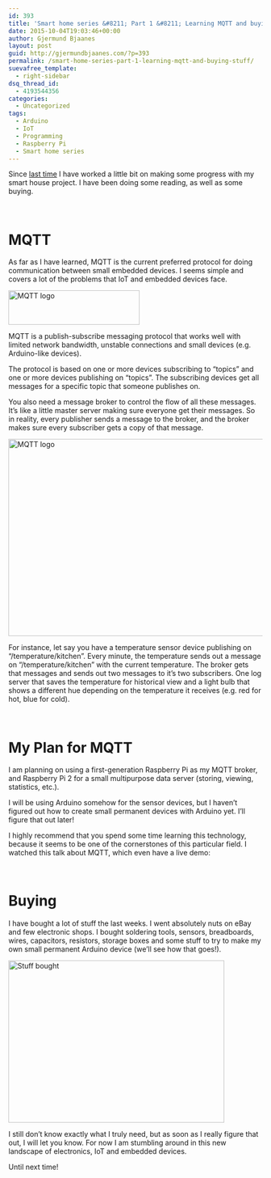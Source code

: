 ```yaml
---
id: 393
title: 'Smart home series &#8211; Part 1 &#8211; Learning MQTT and buying stuff'
date: 2015-10-04T19:03:46+00:00
author: Gjermund Bjaanes
layout: post
guid: http://gjermundbjaanes.com/?p=393
permalink: /smart-home-series-part-1-learning-mqtt-and-buying-stuff/
suevafree_template:
  - right-sidebar
dsq_thread_id:
  - 4193544356
categories:
  - Uncategorized
tags:
  - Arduino
  - IoT
  - Programming
  - Raspberry Pi
  - Smart home series
---
```

Since [last time](http://gjermundbjaanes.com/smart-home-series-part-0-starting-point/) I have worked a little bit on making some progress with my smart house project. I have been doing some reading, as well as some buying.

&nbsp;

# MQTT

As far as I have learned, MQTT is the current preferred protocol for doing communication between small embedded devices. I seems simple and covers a lot of the problems that IoT and embedded devices face.

<img class="alignnone size-full wp-image-394" src="http://gjermundbjaanes.com/wp-content/uploads/2015/10/mqttorg-glow.png" alt="MQTT logo" width="260" height="68" />

MQTT is a publish-subscribe messaging protocol that works well with limited network bandwidth, unstable connections and small devices (e.g. Arduino-like devices).

The protocol is based on one or more devices subscribing to “topics” and one or more devices publishing on “topics”. The subscribing devices get all messages for a specific topic that someone publishes on.

You also need a message broker to control the flow of all these messages. It’s like a little master server making sure everyone get their messages. So in reality, every publisher sends a message to the broker, and the broker makes sure every subscriber gets a copy of that message.

[<img class="alignnone wp-image-395" src="http://gjermundbjaanes.com/wp-content/uploads/2015/10/Document_2015-10-04_11-36-38-1-.png" alt="MQTT logo" width="505" height="390" />](http://gjermundbjaanes.com/wp-content/uploads/2015/10/Document_2015-10-04_11-36-38-1-.png)

For instance, let say you have a temperature sensor device publishing on “/temperature/kitchen”. Every minute, the temperature sends out a message on &#8220;/temperature/kitchen&#8221; with the current temperature. The broker gets that messages and sends out two messages to it’s two subscribers. One log server that saves the temperature for historical view and a light bulb that shows a different hue depending on the temperature it receives (e.g. red for hot, blue for cold).

&nbsp;

# My Plan for MQTT

I am planning on using a first-generation Raspberry Pi as my MQTT broker, and Raspberry Pi 2 for a small multipurpose data server (storing, viewing, statistics, etc.).

I will be using Arduino somehow for the sensor devices, but I haven’t figured out how to create small permanent devices with Arduino yet. I&#8217;ll figure that out later!

I highly recommend that you spend some time learning this technology, because it seems to be one of the cornerstones of this particular field. I watched this talk about MQTT, which even have a live demo:

<div class="embed-container">
  <span class="embed-youtube" style="text-align:center; display: block;"></span>
</div>

&nbsp;

# Buying

I have bought a lot of stuff the last weeks. I went absolutely nuts on eBay and few electronic shops. I bought soldering tools, sensors, breadboards, wires, capacitors, resistors, storage boxes and some stuff to try to make my own small permanent Arduino device (we&#8217;ll see how that goes!).

[<img class="alignnone wp-image-397" src="http://gjermundbjaanes.com/wp-content/uploads/2015/10/IMG_0510.jpg" alt="Stuff bought" width="428" height="321" />](http://gjermundbjaanes.com/wp-content/uploads/2015/10/IMG_0510.jpg)

I still don’t know exactly what I truly need, but as soon as I really figure that out, I will let you know. For now I am stumbling around in this new landscape of electronics, IoT and embedded devices.

Until next time!

&nbsp;

<div class="addtoany_share_save_container addtoany_content_bottom">
  <div class="a2a_kit a2a_kit_size_32 addtoany_list a2a_target" id="wpa2a_46">
    <a class="a2a_button_facebook" href="http://www.addtoany.com/add_to/facebook?linkurl=http%3A%2F%2Fgjermundbjaanes.com%2Fsmart-home-series-part-1-learning-mqtt-and-buying-stuff%2F&linkname=Smart%20home%20series%20%E2%80%93%20Part%201%20%E2%80%93%20Learning%20MQTT%20and%20buying%20stuff" title="Facebook" rel="nofollow" target="_blank"></a><a class="a2a_button_twitter" href="http://www.addtoany.com/add_to/twitter?linkurl=http%3A%2F%2Fgjermundbjaanes.com%2Fsmart-home-series-part-1-learning-mqtt-and-buying-stuff%2F&linkname=Smart%20home%20series%20%E2%80%93%20Part%201%20%E2%80%93%20Learning%20MQTT%20and%20buying%20stuff" title="Twitter" rel="nofollow" target="_blank"></a><a class="a2a_button_google_plus" href="http://www.addtoany.com/add_to/google_plus?linkurl=http%3A%2F%2Fgjermundbjaanes.com%2Fsmart-home-series-part-1-learning-mqtt-and-buying-stuff%2F&linkname=Smart%20home%20series%20%E2%80%93%20Part%201%20%E2%80%93%20Learning%20MQTT%20and%20buying%20stuff" title="Google+" rel="nofollow" target="_blank"></a><a class="a2a_dd addtoany_share_save" href="https://www.addtoany.com/share"></a>
  </div>
</div>